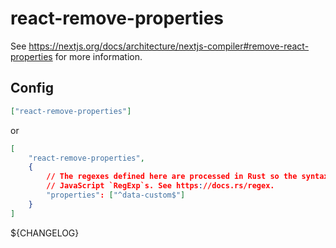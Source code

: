 # react-remove-properties

See https://nextjs.org/docs/architecture/nextjs-compiler#remove-react-properties
for more information.

## Config

```json
["react-remove-properties"]
```

or

```json
[
	"react-remove-properties",
	{
		// The regexes defined here are processed in Rust so the syntax is different from
		// JavaScript `RegExp`s. See https://docs.rs/regex.
		"properties": ["^data-custom$"]
	}
]
```

${CHANGELOG}
